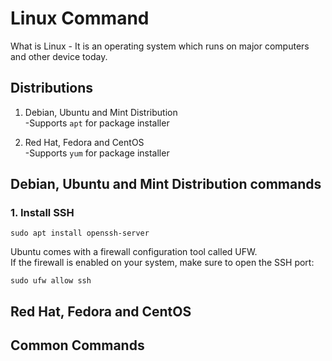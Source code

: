 
# Linux Command

What is Linux - It is an operating system which runs on major computers and other device today.

## Distributions
1. Debian, Ubuntu and Mint Distribution<br/>
-Supports `apt` for package installer

2. Red Hat, Fedora and CentOS<br/>
-Supports `yum` for package installer

## Debian, Ubuntu and Mint Distribution commands

### 1. Install SSH
`sudo apt install openssh-server`

Ubuntu comes with a firewall configuration tool called UFW. <br/>
If the firewall is enabled on your system, make sure to open the SSH port:

`sudo ufw allow ssh`

## Red Hat, Fedora and CentOS



## Common Commands


